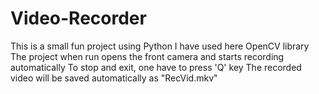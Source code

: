 # Video-Recorder
This is a small fun project using Python
I have used here OpenCV library
The project when run opens the front camera and starts recording automatically
To stop and exit, one have to press 'Q' key
The recorded video will be saved automatically as "RecVid.mkv"
